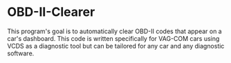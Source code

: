 # OBD-II-Clearer
This program's goal is to automatically clear OBD-II codes that appear on a car's dashboard. This code is written specifically for VAG-COM cars using VCDS as a diagnostic tool but can be tailored for any car and any diagnostic software.
